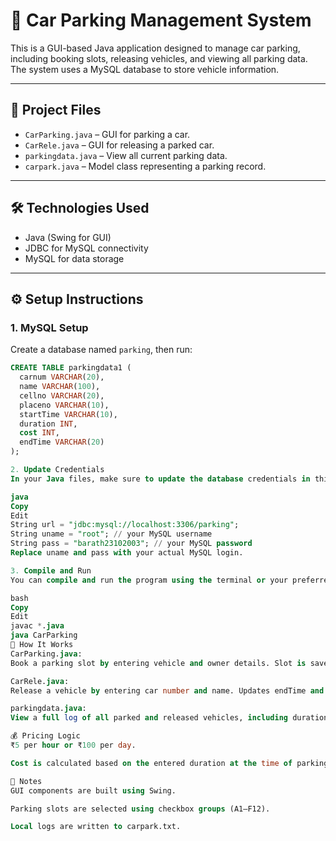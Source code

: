 # 🚗 Car Parking Management System

This is a GUI-based Java application designed to manage car parking, including booking slots, releasing vehicles, and viewing all parking data. The system uses a MySQL database to store vehicle information.

---

## 📁 Project Files

- `CarParking.java` – GUI for parking a car.
- `CarRele.java` – GUI for releasing a parked car.
- `parkingdata.java` – View all current parking data.
- `carpark.java` – Model class representing a parking record.

---

## 🛠️ Technologies Used

- Java (Swing for GUI)
- JDBC for MySQL connectivity
- MySQL for data storage

---

## ⚙️ Setup Instructions

### 1. MySQL Setup

Create a database named `parking`, then run:

```sql
CREATE TABLE parkingdata1 (
  carnum VARCHAR(20),
  name VARCHAR(100),
  cellno VARCHAR(20),
  placeno VARCHAR(10),
  startTime VARCHAR(10),
  duration INT,
  cost INT,
  endTime VARCHAR(20)
);

2. Update Credentials
In your Java files, make sure to update the database credentials in this section:

java
Copy
Edit
String url = "jdbc:mysql://localhost:3306/parking";
String uname = "root"; // your MySQL username
String pass = "barath23102003"; // your MySQL password
Replace uname and pass with your actual MySQL login.

3. Compile and Run
You can compile and run the program using the terminal or your preferred IDE.

bash
Copy
Edit
javac *.java
java CarParking
🚦 How It Works
CarParking.java:
Book a parking slot by entering vehicle and owner details. Slot is saved in MySQL and appended to a text file carpark.txt.

CarRele.java:
Release a vehicle by entering car number and name. Updates endTime and calculates total cost.

parkingdata.java:
View a full log of all parked and released vehicles, including duration and cost.

💰 Pricing Logic
₹5 per hour or ₹100 per day.

Cost is calculated based on the entered duration at the time of parking.

📌 Notes
GUI components are built using Swing.

Parking slots are selected using checkbox groups (A1–F12).

Local logs are written to carpark.txt.

